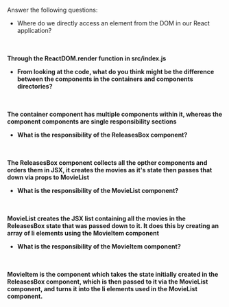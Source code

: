Answer the following questions:

- Where do we directly access an element from the DOM in our React application?
<br>
<br>
<b>Through the ReactDOM.render function in src/index.js
<br>

- From looking at the code, what do you think might be the difference between the components in the containers and components directories?
<br>
<br>
<b>The container component has multiple components within it, whereas the component components are single responsibility sections

- What is the responsibility of the ReleasesBox component?
<br>
<br>
<b> The ReleasesBox component collects all the opther components and orders them in JSX, it creates the movies as it's state then passes that down via props to MovieList

- What is the responsibility of the MovieList component?
<br>
<br>
<b> MovieList creates the JSX list containing all the movies in the ReleasesBox state that was passed down to it. It does this by creating an array of li elements using the MovieItem component

- What is the responsibility of the MovieItem component?
<br>
<br>
<b> MovieItem is the component which takes the state initially created in the ReleasesBox component, which is then passed to it via the MovieList component, and turns it into the li elements used in the MovieList component.

